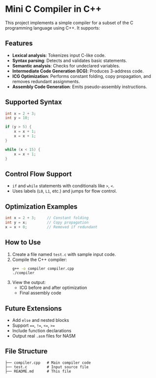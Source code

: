# Mini C Compiler in C++

This project implements a simple compiler for a subset of the C programming language using C++. It supports:

## Features
- **Lexical analysis**: Tokenizes input C-like code.
- **Syntax parsing**: Detects and validates basic statements.
- **Semantic analysis**: Checks for undeclared variables.
- **Intermediate Code Generation (ICG)**: Produces 3-address code.
- **ICG Optimization**: Performs constant folding, copy propagation, and removes redundant assignments.
- **Assembly Code Generation**: Emits pseudo-assembly instructions.

## Supported Syntax
```c
int x = 2 + 3;
int y = 10;

if (y > 5) {
    x = x + 1;
    x = x + 1;
}

while (x < 15) {
    x = x + 1;
}
```

## Control Flow Support
- `if` and `while` statements with conditionals like `>`, `<`.
- Uses labels (`L0`, `L1`, etc.) and jumps for flow control.

## Optimization Examples
```c
int x = 2 + 3;     // Constant folding
int y = x;         // Copy propagation
x = x + 0;         // Removed if redundant
```

## How to Use
1. Create a file named `test.c` with sample input code.
2. Compile the C++ compiler:
   ```bash
   g++ -o compiler compiler.cpp
   ./compiler
   ```
3. View the output:
   - ICG before and after optimization
   - Final assembly code

## Future Extensions
- Add `else` and nested blocks
- Support `==`, `!=`, `<=`, `>=`
- Include function declarations
- Output real `.asm` files for NASM

## File Structure
```
├── compiler.cpp   # Main compiler code
├── test.c         # Input source file
├── README.md      # This file
```
